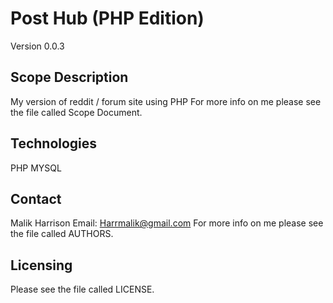 # Post Hub (PHP Edition)
Version 0.0.3

Scope Description
--------------
My version of reddit / forum site using PHP
For more info on me please see the file called Scope Document.

Technologies
--------------
PHP
MYSQL


Contact
--------------
Malik Harrison
Email: Harrmalik@gmail.com
For more info on me please see the file called AUTHORS.

Licensing
--------------
Please see the file called LICENSE.
